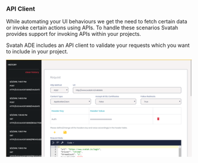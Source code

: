 ### API Client

While automating your UI behaviours we get the need to fetch certain data or invoke certain actions using APIs. To handle these scenarios Svatah provides support for invoking APIs within your projects.

Svatah ADE includes an API client to validate your requests which you want to include in your project.

![API Client!](./../assets/images/api-client.png "API Client")
